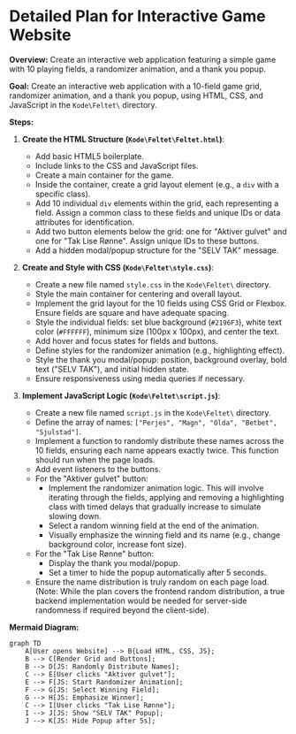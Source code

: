 # Detailed Plan for Interactive Game Website

**Overview:** Create an interactive web application featuring a simple game with 10 playing fields, a randomizer animation, and a thank you popup.

**Goal:** Create an interactive web application with a 10-field game grid, randomizer animation, and a thank you popup, using HTML, CSS, and JavaScript in the `Kode\Feltet\` directory.

**Steps:**

1.  **Create the HTML Structure (`Kode\Feltet\Feltet.html`)**:
    *   Add basic HTML5 boilerplate.
    *   Include links to the CSS and JavaScript files.
    *   Create a main container for the game.
    *   Inside the container, create a grid layout element (e.g., a `div` with a specific class).
    *   Add 10 individual `div` elements within the grid, each representing a field. Assign a common class to these fields and unique IDs or data attributes for identification.
    *   Add two button elements below the grid: one for "Aktiver gulvet" and one for "Tak Lise Rønne". Assign unique IDs to these buttons.
    *   Add a hidden modal/popup structure for the "SELV TAK" message.

2.  **Create and Style with CSS (`Kode\Feltet\style.css`)**:
    *   Create a new file named `style.css` in the `Kode\Feltet\` directory.
    *   Style the main container for centering and overall layout.
    *   Implement the grid layout for the 10 fields using CSS Grid or Flexbox. Ensure fields are square and have adequate spacing.
    *   Style the individual fields: set blue background (`#2196F3`), white text color (`#FFFFFF`), minimum size (100px x 100px), and center the text.
    *   Add hover and focus states for fields and buttons.
    *   Define styles for the randomizer animation (e.g., highlighting effect).
    *   Style the thank you modal/popup: position, background overlay, bold text ("SELV TAK"), and initial hidden state.
    *   Ensure responsiveness using media queries if necessary.

3.  **Implement JavaScript Logic (`Kode\Feltet\script.js`)**:
    *   Create a new file named `script.js` in the `Kode\Feltet\` directory.
    *   Define the array of names: `["Perjes", "Magn", "Olda", "Betbet", "Sjulstad"]`.
    *   Implement a function to randomly distribute these names across the 10 fields, ensuring each name appears exactly twice. This function should run when the page loads.
    *   Add event listeners to the buttons.
    *   For the "Aktiver gulvet" button:
        *   Implement the randomizer animation logic. This will involve iterating through the fields, applying and removing a highlighting class with timed delays that gradually increase to simulate slowing down.
        *   Select a random winning field at the end of the animation.
        *   Visually emphasize the winning field and its name (e.g., change background color, increase font size).
    *   For the "Tak Lise Rønne" button:
        *   Display the thank you modal/popup.
        *   Set a timer to hide the popup automatically after 5 seconds.
    *   Ensure the name distribution is truly random on each page load. (Note: While the plan covers the frontend random distribution, a true backend implementation would be needed for server-side randomness if required beyond the client-side).

**Mermaid Diagram:**

```mermaid
graph TD
    A[User opens Website] --> B{Load HTML, CSS, JS};
    B --> C[Render Grid and Buttons];
    B --> D[JS: Randomly Distribute Names];
    C --> E[User clicks "Aktiver gulvet"];
    E --> F[JS: Start Randomizer Animation];
    F --> G[JS: Select Winning Field];
    G --> H[JS: Emphasize Winner];
    C --> I[User clicks "Tak Lise Rønne"];
    I --> J[JS: Show "SELV TAK" Popup];
    J --> K[JS: Hide Popup after 5s];